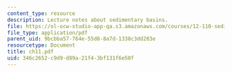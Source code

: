```yaml
---
content_type: resource
description: Lecture notes about sedimentary basins.
file: https://ol-ocw-studio-app-qa.s3.amazonaws.com/courses/12-110-sedimentary-geology-spring-2007/346c2652c9d9d89a21f43bf131f6e50f_ch11.pdf
file_type: application/pdf
parent_uid: 9bcbba57-764e-55d8-8a7d-1338c3dd203e
resourcetype: Document
title: ch11.pdf
uid: 346c2652-c9d9-d89a-21f4-3bf131f6e50f
---
```

